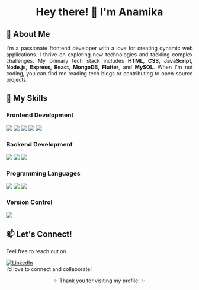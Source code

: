 <h1 align="center">Hey there! 👋 I'm Anamika</h1>


<h2 align="Left">🌟 About Me</h2>
<p align="justify">
  I'm a passionate frontend developer with a love for creating dynamic web applications. I thrive on exploring new technologies and tackling complex challenges. My primary tech stack includes <strong>HTML, CSS, JavaScript, Node.js, Express, React, MongoDB, Flutter</strong>, and <strong>MySQL</strong>. When I'm not coding, you can find me reading tech blogs or contributing to open-source projects.
</p>

<h2 align="Left">💼 My Skills</h2>

<div align="Left">
  <h3>Frontend Development</h3>
  <p>
    <img src="https://img.shields.io/badge/HTML-orange?style=flat&logo=html&logoColor=white" />
    <img src="https://img.shields.io/badge/CSS3-blue?style=flat&logo=css3&logoColor=white" />
    <img src="https://img.shields.io/badge/JavaScript-yellow?style=flat&logo=javascript&logoColor=white" />
    <img src="https://img.shields.io/badge/Bootstrap-purple?style=flat&logo=bootstrap&logoColor=white" />
    <img src="https://img.shields.io/badge/Flutter-blue?style=flat&logo=flutter&logoColor=white" />
  </p>

  <h3>Backend Development</h3>
  <p>
    <img src="https://img.shields.io/badge/Node.js-green?style=flat&logo=node.js&logoColor=white" />
    <img src="https://img.shields.io/badge/Express-black?style=flat&logo=express&logoColor=white" />
    <img src="https://img.shields.io/badge/MySQL-blue?style=flat&logo=mysql&logoColor=white" />
  </p>

  <h3>Programming Languages</h3>
  <p>
    <img src="https://img.shields.io/badge/C++-blue?style=flat&logo=cplusplus&logoColor=white" />
    <img src="https://img.shields.io/badge/Java-red?style=flat&logo=java&logoColor=white" />
    <img src="https://img.shields.io/badge/Python-blue?style=flat&logo=python&logoColor=white" />
  </p>

  <h3>Version Control</h3>
  <p>
    <img src="https://img.shields.io/badge/GitHub-black?style=flat&logo=github&logoColor=white" />
  </p>
</div>


<h2 align="Justify">📫 Let's Connect!</h2>
 Feel free to reach out on 
<p align="Left">
  <a href="https://www.linkedin.com/in/anamika-b64323228/" target="_blank">
    <img src="https://img.icons8.com/color/32/000000/linkedin.png" alt="LinkedIn"/>
  </a>
  <br>
  I’d love to connect and collaborate!
</p>


<p align="center">✨ Thank you for visiting my profile! ✨</p>
